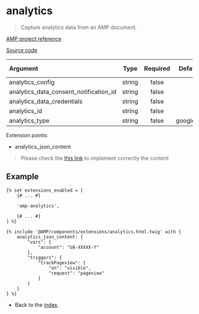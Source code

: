 # analytics
>Capture analytics data from an AMP document.

[AMP project reference][1]

[Source code][2]

| Argument                               | Type     | Required | Default value   | More information | 
|:---------------------------------------|:--------:|:--------:|:---------------:|:-----------------|
| analytics_config                       | string   | false    |                 |                  |
| analytics_data_consent_notification_id | string   | false    |                 |                  |
| analytics_data_credentials             | string   | false    |                 |                  |
| analytics_id                           | string   | false    |                 |                  |
| analytics_type                         | string   | false    | googleanalytics |                  |

Extension points:
* analytics_json_content
>Please check the [this link][3] to implement correctly the content

## Example

```twig
{% set extensions_enabled = [
    {# ... #}

    'amp-analytics',

    {# ... #}
] %}

{% include '@AMP/components/extensions/analytics.html.twig' with {
    analytics_json_content: {
        "vars": {
            "account": "UA-XXXXX-Y"
        },
        "triggers": {
            "trackPageview": {
                "on": "visible",
                "request": "pageview"
            }
        }
    }
} %}
```

- Back to the [index](../../index.md).

[1]: https://github.com/ampproject/amphtml/blob/master/extensions/amp-analytics/amp-analytics.md
[2]: https://github.com/benatespina/AMPTwigTheme/blob/master/templates/components/extensions/analytics.html.twig
[3]: https://developers.google.com/analytics/devguides/collection/amp-analytics/
